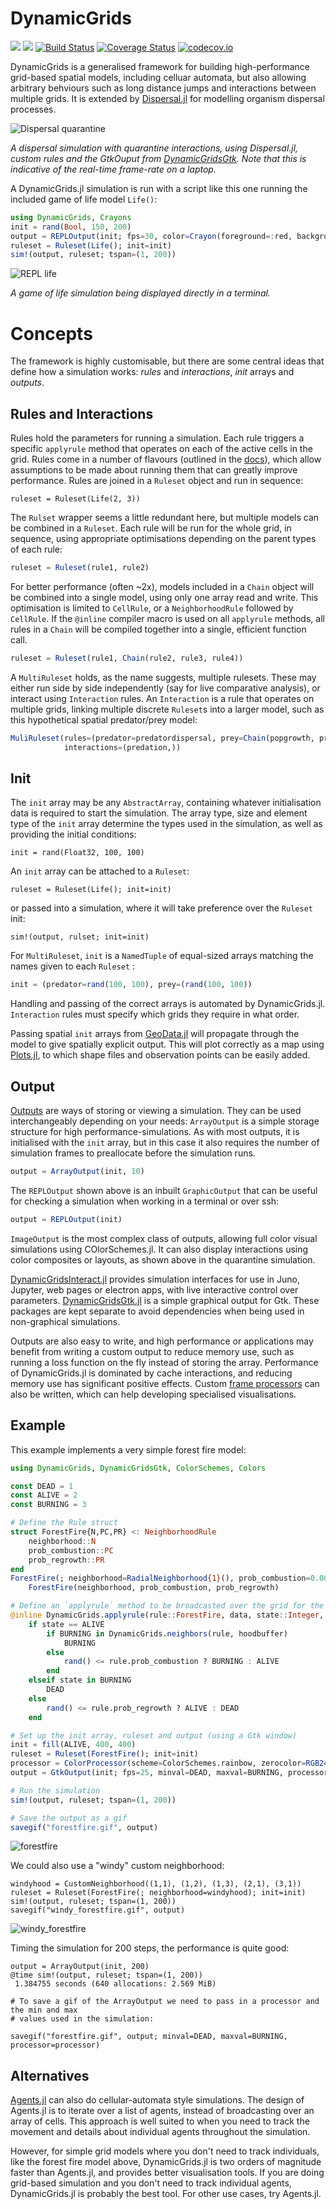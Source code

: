 # DynamicGrids

[![](https://img.shields.io/badge/docs-stable-blue.svg)](https://cesaraustralia.github.io/DynamicGrids.jl/stable)
[![](https://img.shields.io/badge/docs-dev-blue.svg)](https://cesaraustralia.github.io/DynamicGrids.jl/dev)
[![Build Status](https://travis-ci.org/cesaraustralia/DynamicGrids.jl.svg?branch=master)](https://travis-ci.org/cesaraustralia/DynamicGrids.jl) 
[![Coverage Status](https://coveralls.io/repos/cesaraustralia/DynamicGrids.jl/badge.svg?branch=master&service=github)](https://coveralls.io/github/cesaraustralia/DynamicGrids.jl?branch=master) 
[![codecov.io](http://codecov.io/github/cesaraustralia/DynamicGrids.jl/coverage.svg?branch=master)](http://codecov.io/github/cesaraustralia/DynamicGrids.jl?branch=master)

DynamicGrids is a generalised framework for building high-performance grid-based spatial models, including celluar automata, but also allowing arbitrary behviours such as long distance jumps and interactions between multiple grids. It is extended by [Dispersal.jl](https://github.com/cesaraustralia/Dispersal.jl) for modelling organism dispersal processes.

![Dispersal quarantine](https://raw.githubusercontent.com/cesaraustralia/DynamicGrids.jl/media/dispersal_quarantine.gif)

*A dispersal simulation with quarantine interactions, using Dispersal.jl, custom rules and the 
GtkOuput from [DynamicGridsGtk](https://github.com/cesaraustralia/DynamicGridsGtk.jl). 
Note that this is indicative of the real-time frame-rate on a laptop.*

A DynamicGrids.jl simulation is run with a script like this one
running the included game of life model `Life()`:

```julia
using DynamicGrids, Crayons
init = rand(Bool, 150, 200)
output = REPLOutput(init; fps=30, color=Crayon(foreground=:red, background=:black, bold=true))
ruleset = Ruleset(Life(); init=init)
sim!(output, ruleset; tspan=(1, 200))
```

![REPL life](https://github.com/cesaraustralia/DynamicGrids.jl/blob/media/life.gif?raw=true)

*A game of life simulation being displayed directly in a terminal.*


# Concepts

The framework is highly customisable, but there are some central ideas that define
how a simulation works: *rules* and *interactions*, *init* arrays and *outputs*.


## Rules and Interactions

Rules hold the parameters for running a simulation. Each rule triggers a
specific `applyrule` method that operates on each of the active cells in the grid.
Rules come in a number of flavours (outlined in the 
[docs](https://cesaraustralia.github.io/DynamicGrids.jl/stable/#Rules-1)), which allow
assumptions to be made about running them that can greatly improve performance.
Rules are joined in a `Ruleset` object and run in sequence:

```
ruleset = Ruleset(Life(2, 3))
```

The `Rulset` wrapper seems a little redundant here, but multiple models can be
combined in a `Ruleset`. Each rule will be run for the whole grid, in sequence,
using appropriate optimisations depending on the parent types of each rule:

```julia
ruleset = Ruleset(rule1, rule2)
```

For better performance (often ~2x), models included in a `Chain` object will be
combined into a single model, using only one array read and write. This
optimisation is limited to `CellRule`, or a `NeighborhoodRule`
followed by `CellRule`. If the `@inline` compiler macro is used on all
`applyrule` methods, all rules in a `Chain` will be compiled together into a single, 
efficient function call.

```julia
ruleset = Ruleset(rule1, Chain(rule2, rule3, rule4))
```

A `MultiRuleset` holds, as the name suggests, multiple rulesets. These may
either run side by side independently (say for live comparative analysis), or
interact using `Interaction` rules. An `Interaction` is a rule that operates on
multiple grids, linking multiple discrete `Ruleset`s into a larger model, such
as this hypothetical spatial predator/prey model:

```julia
MuliRuleset(rules=(predator=predatordispersal, prey=Chain(popgrowth, preydispersal)),
            interactions=(predation,))
```


## Init

The `init` array may be any `AbstractArray`, containing whatever initialisation
data is required to start the simulation. The array type, size and element type
of the `init` array determine the types used in the simulation, as well as
providing the initial conditions:

```juli
init = rand(Float32, 100, 100)
```

An `init` array can be attached to a `Ruleset`: 

```
ruleset = Ruleset(Life(); init=init)
```

or passed into a simulation, where it will take preference over the `Ruleset` init:

```
sim!(output, rulset; init=init)
```

For `MultiRuleset`, `init` is a `NamedTuple` of equal-sized arrays
matching the names given to each `Ruleset` :

```julia
init = (predator=rand(100, 100), prey=(rand(100, 100))
```

Handling and passing of the correct arrays is automated by DynamicGrids.jl.
`Interaction` rules must specify which grids they require in what order. 

Passing spatial `init` arrays from [GeoData.jl](https://github.com/rafaqz/GeoData.jl) 
will propagate through the model to give spatially explicit output. This will plot 
correctly as a map using [Plots.jl](https://github.com/JuliaPlots/Plots.jl), 
to which shape files and observation points can be easily added.

## Output 

[Outputs](https://cesaraustralia.github.io/DynamicGrids.jl/stable/#Output-1)
are ways of storing or viewing a simulation. They can be used
interchangeably depending on your needs: `ArrayOutput` is a simple storage
structure for high performance-simulations. As with most outputs, it is
initialised with the `init` array, but in this case it also requires the number
of simulation frames to preallocate before the simulation runs.

```julia
output = ArrayOutput(init, 10)
```

The `REPLOutput` shown above is an inbuilt `GraphicOutput` that can be useful for checking a
simulation when working in a terminal or over ssh:

```julia
output = REPLOutput(init)
```

`ImageOutput` is the most complex class of outputs, allowing full color visual
simulations using COlorSchemes.jl. It can also display interactions using color 
composites or layouts, as shown above in the quarantine simulation.

[DynamicGridsInteract.jl](https://github.com/cesaraustralia/DynamicGridsInteract.jl)
provides simulation interfaces for use in Juno, Jupyter, web pages or electron
apps, with live interactive control over parameters.
[DynamicGridsGtk.jl](https://github.com/cesaraustralia/DynamicGridsGtk.jl) is a
simple graphical output for Gtk. These packages are kept separate to avoid
dependencies when being used in non-graphical simulations. 

Outputs are also easy to write, and high performance or applications may benefit
from writing a custom output to reduce memory use, such as running a loss function on the fly
instead of storing the array. Performance of DynamicGrids.jl is dominated by cache
interactions, and reducing memory use has significant positive effects. Custom 
[frame processors](https://cesaraustralia.github.io/DynamicGrids.jl/stable/#Frame-processors-1)
can also be written, which can help developing specialised visualisations.

## Example

This example implements a very simple forest fire model:

```julia
using DynamicGrids, DynamicGridsGtk, ColorSchemes, Colors

const DEAD = 1
const ALIVE = 2
const BURNING = 3

# Define the Rule struct
struct ForestFire{N,PC,PR} <: NeighborhoodRule
    neighborhood::N
    prob_combustion::PC
    prob_regrowth::PR
end
ForestFire(; neighborhood=RadialNeighborhood{1}(), prob_combustion=0.0001, prob_regrowth=0.01) =
    ForestFire(neighborhood, prob_combustion, prob_regrowth)

# Define an `applyrule` method to be broadcasted over the grid for the `ForestFire` rule
@inline DynamicGrids.applyrule(rule::ForestFire, data, state::Integer, index, hoodbuffer) =
    if state == ALIVE
        if BURNING in DynamicGrids.neighbors(rule, hoodbuffer)
            BURNING
        else
            rand() <= rule.prob_combustion ? BURNING : ALIVE
        end
    elseif state in BURNING
        DEAD
    else
        rand() <= rule.prob_regrowth ? ALIVE : DEAD
    end

# Set up the init array, ruleset and output (using a Gtk window)
init = fill(ALIVE, 400, 400)
ruleset = Ruleset(ForestFire(); init=init)
processor = ColorProcessor(scheme=ColorSchemes.rainbow, zerocolor=RGB24(0.0))
output = GtkOutput(init; fps=25, minval=DEAD, maxval=BURNING, processor=processor)

# Run the simulation
sim!(output, ruleset; tspan=(1, 200))

# Save the output as a gif
savegif("forestfire.gif", output)


```
![forestfire](https://user-images.githubusercontent.com/2534009/72052469-5450c580-3319-11ea-8948-5196d1c6fd33.gif)


We could also use a "windy" custom neighborhood:

```
windyhood = CustomNeighborhood((1,1), (1,2), (1,3), (2,1), (3,1))
ruleset = Ruleset(ForestFire(; neighborhood=windyhood); init=init)
sim!(output, ruleset; tspan=(1, 200))
savegif("windy_forestfire.gif", output)
```

![windy_forestfire](https://user-images.githubusercontent.com/2534009/72198637-a95d1a80-3484-11ea-8b77-25a4a94b3943.gif)


Timing the simulation for 200 steps, the performance is quite good:

```
output = ArrayOutput(init, 200)
@time sim!(output, ruleset; tspan=(1, 200))
 1.384755 seconds (640 allocations: 2.569 MiB)

# To save a gif of the ArrayOutput we need to pass in a processor and the min and max
# values used in the simulation:

savegif("forestfire.gif", output; minval=DEAD, maxval=BURNING, processor=processor)
```


## Alternatives

[Agents.jl](https://github.com/JuliaDynamics/Agents.jl) can also do cellular-automata style simulations. The design of Agents.jl is to iterate over a list of agents, instead of broadcasting over an array of cells. This approach is well suited to when you need to track the movement and details about individual agents throughout the simulation. 

However, for simple grid models where you don't need to track individuals, like the forest fire model above, DynamicGrids.jl is two orders of magnitude faster than Agents.jl, and provides better visualisation tools. If you are doing grid-based simulation and you don't need to track individual agents, DynamicGrids.jl is probably the best tool. For other use cases, try Agents.jl.
